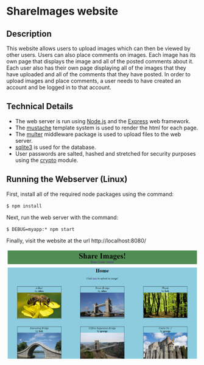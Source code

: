 # ShareImages website

## Description

This website allows users to upload images which can then be viewed by other users. Users can also place comments on images. Each image has its own page that displays the image and all of the posted comments about it. Each user also has their own page displaying all of the images that they have uploaded and all of the comments that they have posted. In order to upload images and place comments, a user needs to have created an account and be logged in to that account.

## Technical Details

- The web server is run using [Node.js](https://nodejs.org/en/) and the [Express](https://expressjs.com/) web framework.
- The [mustache](https://github.com/janl/mustache.js) template system is used to render the html for each page.
- The [multer](https://github.com/expressjs/multer) middleware package is used to upload files to the web server.
- [sqlite3](https://github.com/mapbox/node-sqlite3) is used for the database.
- User passwords are salted, hashed and stretched for security purposes using the [crypto](https://nodejs.org/api/crypto.html) module.

## Running the Webserver (Linux)

First, install all of the required node packages using the command:

```
$ npm install
```

Next, run the web server with the command:

```
$ DEBUG=myapp:* npm start
```

Finally, visit the website at the url http://localhost:8080/


![Screenshot](./screenshot.png "screenshot")
